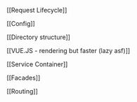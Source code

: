 [[Request Lifecycle]]

[[Config]]

[[Directory structure]]

[[VUE.JS - rendering but faster (lazy asf)]]

[[Service Container]]

[[Facades]]

[[Routing]]